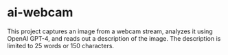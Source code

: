 # ai-webcam
This project captures an image from a webcam stream, analyzes it using OpenAI GPT-4, and reads out a description of the image. The description is limited to 25 words or 150 characters.
